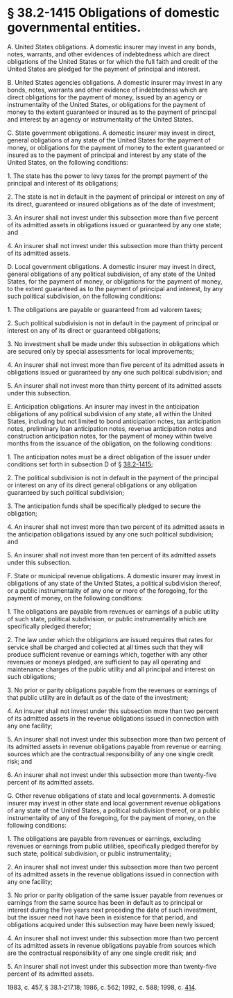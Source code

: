 # § 38.2-1415 Obligations of domestic governmental entities.

<p>A. United States obligations. A domestic insurer may invest in any bonds, notes, warrants, and other evidences of indebtedness which are direct obligations of the United States or for which the full faith and credit of the United States are pledged for the payment of principal and interest.</p><p>B. United States agencies obligations. A domestic insurer may invest in any bonds, notes, warrants and other evidence of indebtedness which are direct obligations for the payment of money, issued by an agency or instrumentality of the United States, or obligations for the payment of money to the extent guaranteed or insured as to the payment of principal and interest by an agency or instrumentality of the United States.</p><p>C. State government obligations. A domestic insurer may invest in direct, general obligations of any state of the United States for the payment of money, or obligations for the payment of money to the extent guaranteed or insured as to the payment of principal and interest by any state of the United States, on the following conditions:</p><p>1. The state has the power to levy taxes for the prompt payment of the principal and interest of its obligations;</p><p>2. The state is not in default in the payment of principal or interest on any of its direct, guaranteed or insured obligations as of the date of investment;</p><p>3. An insurer shall not invest under this subsection more than five percent of its admitted assets in obligations issued or guaranteed by any one state; and</p><p>4. An insurer shall not invest under this subsection more than thirty percent of its admitted assets.</p><p>D. Local government obligations. A domestic insurer may invest in direct, general obligations of any political subdivision, of any state of the United States, for the payment of money, or obligations for the payment of money, to the extent guaranteed as to the payment of principal and interest, by any such political subdivision, on the following conditions:</p><p>1. The obligations are payable or guaranteed from ad valorem taxes;</p><p>2. Such political subdivision is not in default in the payment of principal or interest on any of its direct or guaranteed obligations;</p><p>3. No investment shall be made under this subsection in obligations which are secured only by special assessments for local improvements;</p><p>4. An insurer shall not invest more than five percent of its admitted assets in obligations issued or guaranteed by any one such political subdivision; and</p><p>5. An insurer shall not invest more than thirty percent of its admitted assets under this subsection.</p><p>E. Anticipation obligations. An insurer may invest in the anticipation obligations of any political subdivision of any state, all within the United States, including but not limited to bond anticipation notes, tax anticipation notes, preliminary loan anticipation notes, revenue anticipation notes and construction anticipation notes, for the payment of money within twelve months from the issuance of the obligation, on the following conditions:</p><p>1. The anticipation notes must be a direct obligation of the issuer under conditions set forth in subsection D of § <a href='http://law.lis.virginia.gov/vacode/38.2-1415/'>38.2-1415</a>;</p><p>2. The political subdivision is not in default in the payment of the principal or interest on any of its direct general obligations or any obligation guaranteed by such political subdivision;</p><p>3. The anticipation funds shall be specifically pledged to secure the obligation;</p><p>4. An insurer shall not invest more than two percent of its admitted assets in the anticipation obligations issued by any one such political subdivision; and</p><p>5. An insurer shall not invest more than ten percent of its admitted assets under this subsection.</p><p>F. State or municipal revenue obligations. A domestic insurer may invest in obligations of any state of the United States, a political subdivision thereof, or a public instrumentality of any one or more of the foregoing, for the payment of money, on the following conditions:</p><p>1. The obligations are payable from revenues or earnings of a public utility of such state, political subdivision, or public instrumentality which are specifically pledged therefor;</p><p>2. The law under which the obligations are issued requires that rates for service shall be charged and collected at all times such that they will produce sufficient revenue or earnings which, together with any other revenues or moneys pledged, are sufficient to pay all operating and maintenance charges of the public utility and all principal and interest on such obligations;</p><p>3. No prior or parity obligations payable from the revenues or earnings of that public utility are in default as of the date of the investment;</p><p>4. An insurer shall not invest under this subsection more than two percent of its admitted assets in the revenue obligations issued in connection with any one facility;</p><p>5. An insurer shall not invest under this subsection more than two percent of its admitted assets in revenue obligations payable from revenue or earning sources which are the contractual responsibility of any one single credit risk; and</p><p>6. An insurer shall not invest under this subsection more than twenty-five percent of its admitted assets.</p><p>G. Other revenue obligations of state and local governments. A domestic insurer may invest in other state and local government revenue obligations of any state of the United States, a political subdivision thereof, or a public instrumentality of any of the foregoing, for the payment of money, on the following conditions:</p><p>1. The obligations are payable from revenues or earnings, excluding revenues or earnings from public utilities, specifically pledged therefor by such state, political subdivision, or public instrumentality;</p><p>2. An insurer shall not invest under this subsection more than two percent of its admitted assets in the revenue obligations issued in connection with any one facility;</p><p>3. No prior or parity obligation of the same issuer payable from revenues or earnings from the same source has been in default as to principal or interest during the five years next preceding the date of such investment, but the issuer need not have been in existence for that period, and obligations acquired under this subsection may have been newly issued;</p><p>4. An insurer shall not invest under this subsection more than two percent of its admitted assets in revenue obligations payable from sources which are the contractual responsibility of any one single credit risk; and</p><p>5. An insurer shall not invest under this subsection more than twenty-five percent of its admitted assets.</p><p>1983, c. 457, § 38.1-217.18; 1986, c. 562; 1992, c. 588; 1998, c. <a href='http://lis.virginia.gov/cgi-bin/legp604.exe?981+ful+CHAP0414'>414</a>.</p>